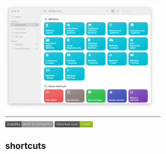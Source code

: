 <p align="center">
  <img src="images/Screenshot_2025-02-07.png?raw=true" alt="IMHICIHU's custom Shortcuts"/>
</p>

---

![stability-work_in_progress](images/stability_work_in_progress.png)
![internal-use-green](images/internal_use_stable.png)

# shortcuts
